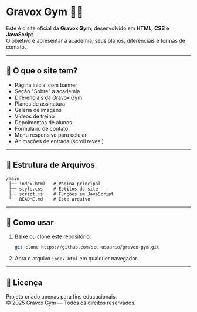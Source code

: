 # Gravox Gym 🏋️‍♂️

Este é o site oficial da **Gravox Gym**, desenvolvido em **HTML, CSS e JavaScript**.  
O objetivo é apresentar a academia, seus planos, diferenciais e formas de contato.

---

## 📌 O que o site tem?

- Página inicial com banner
- Seção "Sobre" a academia
- Diferenciais da Gravox Gym
- Planos de assinatura
- Galeria de imagens
- Vídeos de treino
- Depoimentos de alunos
- Formulário de contato
- Menu responsivo para celular
- Animações de entrada (scroll reveal)

---

## 📂 Estrutura de Arquivos

```
/main
 ├── index.html   # Página principal
 ├── style.css    # Estilos do site
 ├── script.js    # Funções em JavaScript
 └── README.md    # Este arquivo
```

---

## 🚀 Como usar

1. Baixe ou clone este repositório:
   ```bash
   git clone https://github.com/seu-usuario/gravox-gym.git
   ```

2. Abra o arquivo `index.html` em qualquer navegador.

---

## 📄 Licença

Projeto criado apenas para fins educacionais.  
© 2025 Gravox Gym — Todos os direitos reservados.
